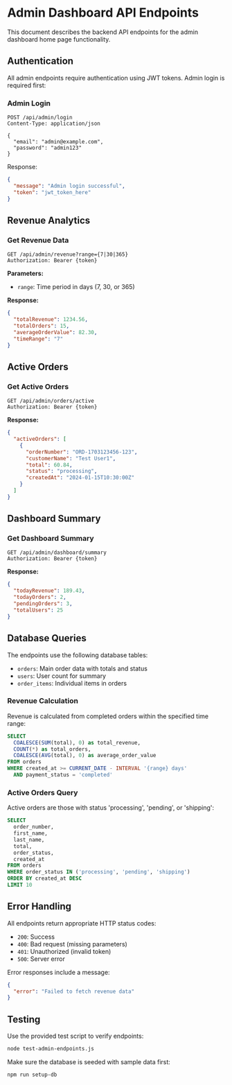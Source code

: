 # Admin Dashboard API Endpoints

This document describes the backend API endpoints for the admin dashboard home page functionality.

## Authentication

All admin endpoints require authentication using JWT tokens. Admin login is required first:

### Admin Login
```
POST /api/admin/login
Content-Type: application/json

{
  "email": "admin@example.com",
  "password": "admin123"
}
```

Response:
```json
{
  "message": "Admin login successful",
  "token": "jwt_token_here"
}
```

## Revenue Analytics

### Get Revenue Data
```
GET /api/admin/revenue?range={7|30|365}
Authorization: Bearer {token}
```

**Parameters:**
- `range`: Time period in days (7, 30, or 365)

**Response:**
```json
{
  "totalRevenue": 1234.56,
  "totalOrders": 15,
  "averageOrderValue": 82.30,
  "timeRange": "7"
}
```

## Active Orders

### Get Active Orders
```
GET /api/admin/orders/active
Authorization: Bearer {token}
```

**Response:**
```json
{
  "activeOrders": [
    {
      "orderNumber": "ORD-1703123456-123",
      "customerName": "Test User1",
      "total": 60.84,
      "status": "processing",
      "createdAt": "2024-01-15T10:30:00Z"
    }
  ]
}
```

## Dashboard Summary

### Get Dashboard Summary
```
GET /api/admin/dashboard/summary
Authorization: Bearer {token}
```

**Response:**
```json
{
  "todayRevenue": 189.43,
  "todayOrders": 2,
  "pendingOrders": 3,
  "totalUsers": 25
}
```

## Database Queries

The endpoints use the following database tables:
- `orders`: Main order data with totals and status
- `users`: User count for summary
- `order_items`: Individual items in orders

### Revenue Calculation
Revenue is calculated from completed orders within the specified time range:
```sql
SELECT 
  COALESCE(SUM(total), 0) as total_revenue,
  COUNT(*) as total_orders,
  COALESCE(AVG(total), 0) as average_order_value
FROM orders 
WHERE created_at >= CURRENT_DATE - INTERVAL '{range} days' 
  AND payment_status = 'completed'
```

### Active Orders Query
Active orders are those with status 'processing', 'pending', or 'shipping':
```sql
SELECT 
  order_number,
  first_name,
  last_name,
  total,
  order_status,
  created_at
FROM orders 
WHERE order_status IN ('processing', 'pending', 'shipping')
ORDER BY created_at DESC 
LIMIT 10
```

## Error Handling

All endpoints return appropriate HTTP status codes:
- `200`: Success
- `400`: Bad request (missing parameters)
- `401`: Unauthorized (invalid token)
- `500`: Server error

Error responses include a message:
```json
{
  "error": "Failed to fetch revenue data"
}
```

## Testing

Use the provided test script to verify endpoints:
```bash
node test-admin-endpoints.js
```

Make sure the database is seeded with sample data first:
```bash
npm run setup-db
``` 